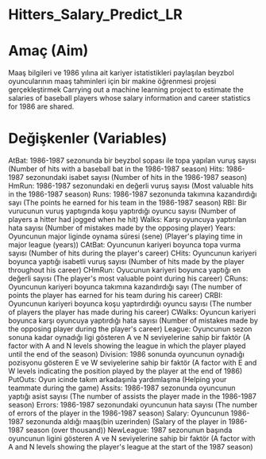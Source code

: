 # Hitters_Salary_Predict_LR

#  Amaç (Aim)
Maaş bilgileri ve 1986 yılına ait kariyer istatistikleri paylaşılan beyzbol oyuncularının maaş tahminleri için bir makine öğrenmesi projesi gerçekleştirmek
Carrying out a machine learning project to estimate the salaries of baseball players whose salary information and career statistics for 1986 are shared.


# Değişkenler (Variables)

AtBat: 1986-1987 sezonunda bir beyzbol sopası ile topa yapılan vuruş sayısı (Number of hits with a baseball bat in the 1986-1987 season)
Hits: 1986-1987 sezonundaki isabet sayısı (Number of hits in the 1986-1987 season)
HmRun: 1986-1987 sezonundaki en değerli vuruş sayısı (Most valuable hits in the 1986-1987 season)
Runs: 1986-1987 sezonunda takımına kazandırdığı sayı (The points he earned for his team in the 1986-1987 season)
RBI: Bir vurucunun vuruş yaptıgında koşu yaptırdığı oyuncu sayısı (Number of players a hitter had jogged when he hit)
Walks: Karşı oyuncuya yaptırılan hata sayısı (Number of mistakes made by the opposing player)
Years: Oyuncunun major liginde oynama süresi (sene) (Player's playing time in major league (years))
CAtBat: Oyuncunun kariyeri boyunca topa vurma sayısı (Number of hits during the player's career)
CHits: Oyuncunun kariyeri boyunca yaptığı isabetli vuruş sayısı (Number of hits made by the player throughout his career)
CHmRun: Oyucunun kariyeri boyunca yaptığı en değerli sayısı (The player's most valuable point during his career)
CRuns: Oyuncunun kariyeri boyunca takımına kazandırdığı sayı (The number of points the player has earned for his team during his career)
CRBI: Oyuncunun kariyeri boyunca koşu yaptırdırdığı oyuncu sayısı (The number of players the player has made during his career)
CWalks: Oyuncun kariyeri boyunca karşı oyuncuya yaptırdığı hata sayısı (Number of mistakes made by the opposing player during the player's career)
League: Oyuncunun sezon sonuna kadar oynadığı ligi gösteren A ve N seviyelerine sahip bir faktör (A factor with A and N levels showing the league in which the player played until the end of the season)
Division: 1986 sonunda oyuncunun oynadığı pozisyonu gösteren E ve W seviyelerine sahip bir faktör (A factor with E and W levels indicating the position played by the player at the end of 1986)
PutOuts: Oyun icinde takım arkadaşınla yardımlaşma (Helping your teammate during the game)
Assits: 1986-1987 sezonunda oyuncunun yaptığı asist sayısı (The number of assists the player made in the 1986-1987 season)
Errors: 1986-1987 sezonundaki oyuncunun hata sayısı (The number of errors of the player in the 1986-1987 season)
Salary: Oyuncunun 1986-1987 sezonunda aldığı maaş(bin uzerinden) (Salary of the player in 1986-1987 season (over thousand))
NewLeague: 1987 sezonunun başında oyuncunun ligini gösteren A ve N seviyelerine sahip bir faktör (A factor with A and N levels showing the player's league at the start of the 1987 season)

